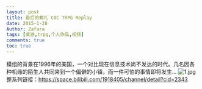 ```yaml
---
layout: post
title: 最后的葬礼 COC TRPG Replay
date: 2015-1-28
Author: Zafara
tags: [桌游,trpg,个人作品,视频]
comments: true
toc: true
---
```

模组的背景在1996年的美国，一个对比现在信息技术尚不发达的时代。几名因各种机缘的陌生人共同来到一个偏僻的小镇，而一件可怕的事情即将发生...
![1.jpg](https://i.loli.net/2020/12/30/shgMyBI6vArCdmQ.jpg)
整系列链接：<https://space.bilibili.com/1918405/channel/detail?cid=2343>
